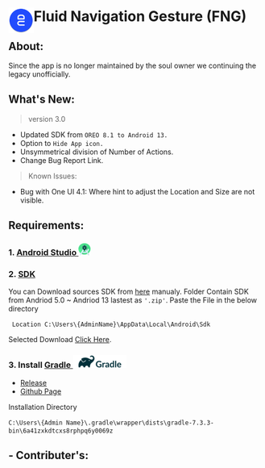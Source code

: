
# <img align="left" src="/app/resources/res/mipmap-xxxhdpi-v4/ic_launcher.png" height=50 width=50/><p align="left">Fluid Navigation Gesture (FNG)</p>

## About:
   Since the app is no longer maintained by the soul owner we continuing the legacy unofficially.

## What's New:

 >version 3.0

- Updated SDK from `OREO 8.1 to Android 13.`
- Option to `Hide App icon.`
- Unsymmetrical division of Number of Actions.
- Change Bug Report Link.

 >Known Issues:

- Bug with One UI 4.1: Where hint to adjust the Location and Size are not visible.

## Requirements:

### 1. [Android Studio  <img src="Android Studio Icon.png" height=24 width=24 />](https://developer.android.com/studio)

### 2. [SDK](https://developer.android.com/studio/releases/platforms)
    
You can Download sources SDK from [here]() manualy. Folder Contain SDK from Andriod 5.0 ~ Andriod 13 lastest as `'.zip'`. Paste the File in the below directory

     Location C:\Users\{AdminName}\AppData\Local\Android\Sdk

Selected Download [Click Here]().

### 3. Install [Gradle <img src="gradle.png" height="25" width="107" />](https://gradle.org/)
 - [Release](https://gradle.org/releases/)
 - [Github Page](https://github.com/gradle/gradle)
 
 Installation Directory
 
    C:\Users\{Admin Name}\.gradle\wrapper\dists\gradle-7.3.3-bin\6a41zxkdtcxs8rphpq6y0069z
 
## - Contributer's: 
